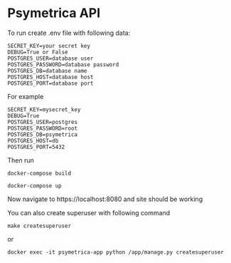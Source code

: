 # Psymetrica API

To run create .env file with following data:

```
SECRET_KEY=your secret key
DEBUG=True or False
POSTGRES_USER=database user
POSTGRES_PASSWORD=database password
POSTGRES_DB=database name
POSTGRES_HOST=database host
POSTGRES_PORT=database port
```

For example

```
SECRET_KEY=mysecret_key
DEBUG=True
POSTGRES_USER=postgres
POSTGRES_PASSWORD=root
POSTGRES_DB=psymetrica
POSTGRES_HOST=db
POSTGRES_PORT=5432
```

Then run

```
docker-compose build
```

```
docker-compose up
```

Now navigate to https://localhost:8080 and site should be working

You can also create superuser with following command

```
make createsuperuser
```

or

```
docker exec -it psymetrica-app python /app/manage.py createsuperuser
```
